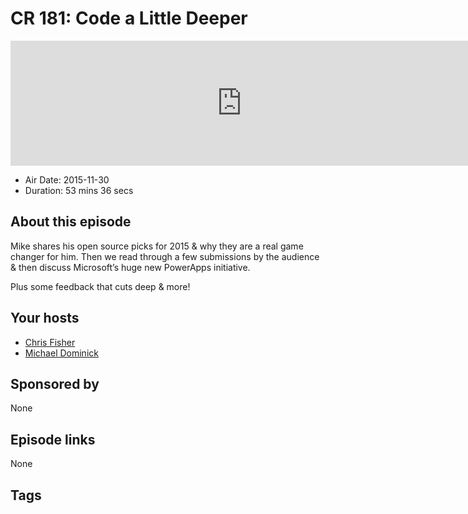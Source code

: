 # CR 181: Code a Little Deeper

<iframe src="https://player.fireside.fm/v2/MLf2ZzhC+aPWQduUh?theme=dark" width="740" height="200" frameborder="0" scrolling="no"></iframe>

* Air Date: 2015-11-30
* Duration: 53 mins 36 secs

## About this episode

Mike shares his open source picks for 2015 & why they are a real game changer for him. Then we read through a few submissions by the audience & then discuss Microsoft’s huge new PowerApps initiative. 

Plus some feedback that cuts deep & more!

## Your hosts
* [Chris Fisher](https://coder.show/hosts/chrislas)
* [Michael Dominick](https://coder.show/hosts/michael)

## Sponsored by

None



## Episode links

None



## Tags


